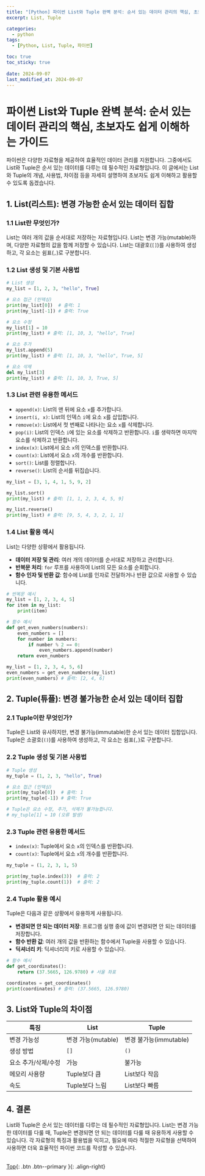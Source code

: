 ```yaml
---
title: "[Python] 파이썬 List와 Tuple 완벽 분석: 순서 있는 데이터 관리의 핵심, 초보자도 쉽게 이해하는 가이드"
excerpt: List, Tuple

categories:
  - python
tags:
  - [Python, List, Tuple, 파이썬]

toc: true
toc_sticky: true
 
date: 2024-09-07
last_modified_at: 2024-09-07
---
```


# 파이썬 List와 Tuple 완벽 분석: 순서 있는 데이터 관리의 핵심, 초보자도 쉽게 이해하는 가이드

파이썬은 다양한 자료형을 제공하여 효율적인 데이터 관리를 지원합니다. 그중에서도 List와 Tuple은 순서 있는 데이터를 다루는 데 필수적인 자료형입니다. 이 글에서는 List와 Tuple의 개념, 사용법, 차이점 등을 자세히 설명하여 초보자도 쉽게 이해하고 활용할 수 있도록 돕겠습니다.

## 1. List(리스트): 변경 가능한 순서 있는 데이터 집합

### 1.1 List란 무엇인가?

List는 여러 개의 값을 순서대로 저장하는 자료형입니다. List는 변경 가능(mutable)하며, 다양한 자료형의 값을 함께 저장할 수 있습니다. List는 대괄호(`[]`)를 사용하여 생성하고, 각 요소는 쉼표(`,`)로 구분합니다.

### 1.2 List 생성 및 기본 사용법

```python
# List 생성
my_list = [1, 2, 3, "hello", True]

# 요소 접근 (인덱싱)
print(my_list[0])  # 출력: 1
print(my_list[-1]) # 출력: True

# 요소 수정
my_list[1] = 10
print(my_list) # 출력: [1, 10, 3, "hello", True]

# 요소 추가
my_list.append(5)
print(my_list) # 출력: [1, 10, 3, "hello", True, 5]

# 요소 삭제
del my_list[3]
print(my_list) # 출력: [1, 10, 3, True, 5]
```

### 1.3 List 관련 유용한 메서드

* `append(x)`: List의 맨 뒤에 요소 `x`를 추가합니다.
* `insert(i, x)`: List의 인덱스 `i`에 요소 `x`를 삽입합니다.
* `remove(x)`: List에서 첫 번째로 나타나는 요소 `x`를 삭제합니다.
* `pop(i)`: List의 인덱스 `i`에 있는 요소를 삭제하고 반환합니다. `i`를 생략하면 마지막 요소를 삭제하고 반환합니다.
* `index(x)`: List에서 요소 `x`의 인덱스를 반환합니다.
* `count(x)`: List에서 요소 `x`의 개수를 반환합니다.
* `sort()`: List를 정렬합니다.
* `reverse()`: List의 순서를 뒤집습니다.

```python
my_list = [3, 1, 4, 1, 5, 9, 2]

my_list.sort()
print(my_list) # 출력: [1, 1, 2, 3, 4, 5, 9]

my_list.reverse()
print(my_list) # 출력: [9, 5, 4, 3, 2, 1, 1]
```

### 1.4 List 활용 예시

List는 다양한 상황에서 활용됩니다.

* **데이터 저장 및 관리**: 여러 개의 데이터를 순서대로 저장하고 관리합니다.
* **반복문 처리**: `for` 루프를 사용하여 List의 모든 요소를 순회합니다.
* **함수 인자 및 반환 값**: 함수에 List를 인자로 전달하거나 반환 값으로 사용할 수 있습니다.

```python
# 반복문 예시
my_list = [1, 2, 3, 4, 5]
for item in my_list:
    print(item)

# 함수 예시
def get_even_numbers(numbers):
    even_numbers = []
    for number in numbers:
        if number % 2 == 0:
            even_numbers.append(number)
    return even_numbers

my_list = [1, 2, 3, 4, 5, 6]
even_numbers = get_even_numbers(my_list)
print(even_numbers) # 출력: [2, 4, 6]
```

## 2. Tuple(튜플): 변경 불가능한 순서 있는 데이터 집합

### 2.1 Tuple이란 무엇인가?

Tuple은 List와 유사하지만, 변경 불가능(immutable)한 순서 있는 데이터 집합입니다. Tuple은 소괄호(`()`)를 사용하여 생성하고, 각 요소는 쉼표(`,`)로 구분합니다.

### 2.2 Tuple 생성 및 기본 사용법

```python
# Tuple 생성
my_tuple = (1, 2, 3, "hello", True)

# 요소 접근 (인덱싱)
print(my_tuple[0])  # 출력: 1
print(my_tuple[-1]) # 출력: True

# Tuple은 요소 수정, 추가, 삭제가 불가능합니다.
# my_tuple[1] = 10 (오류 발생)
```

### 2.3 Tuple 관련 유용한 메서드

* `index(x)`: Tuple에서 요소 `x`의 인덱스를 반환합니다.
* `count(x)`: Tuple에서 요소 `x`의 개수를 반환합니다.

```python
my_tuple = (1, 2, 3, 1, 5)

print(my_tuple.index(3))  # 출력: 2
print(my_tuple.count(1))  # 출력: 2
```

### 2.4 Tuple 활용 예시

Tuple은 다음과 같은 상황에서 유용하게 사용됩니다.

* **변경되면 안 되는 데이터 저장**: 프로그램 실행 중에 값이 변경되면 안 되는 데이터를 저장합니다.
* **함수 반환 값**: 여러 개의 값을 반환하는 함수에서 Tuple을 사용할 수 있습니다.
* **딕셔너리 키**: 딕셔너리의 키로 사용할 수 있습니다.

```python
# 함수 예시
def get_coordinates():
    return (37.5665, 126.9780) # 서울 좌표

coordinates = get_coordinates()
print(coordinates) # 출력: (37.5665, 126.9780)
```

## 3. List와 Tuple의 차이점

| 특징 | List | Tuple |
|---|---|---|
| 변경 가능성 | 변경 가능(mutable) | 변경 불가능(immutable) |
| 생성 방법 | `[]` | `()` |
| 요소 추가/삭제/수정 | 가능 | 불가능 |
| 메모리 사용량 | Tuple보다 큼 | List보다 작음 |
| 속도 | Tuple보다 느림 | List보다 빠름 |

## 4. 결론

List와 Tuple은 순서 있는 데이터를 다루는 데 필수적인 자료형입니다. List는 변경 가능한 데이터를 다룰 때, Tuple은 변경되면 안 되는 데이터를 다룰 때 유용하게 사용할 수 있습니다. 각 자료형의 특징과 활용법을 익히고, 필요에 따라 적절한 자료형을 선택하여 사용하면 더욱 효율적인 파이썬 코드를 작성할 수 있습니다.
<br><br>

[Top](#){: .btn .btn--primary }{: .align-right}